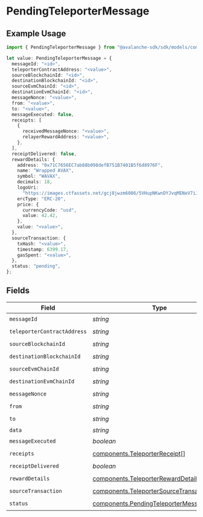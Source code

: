 # PendingTeleporterMessage

## Example Usage

```typescript
import { PendingTeleporterMessage } from "@avalanche-sdk/sdk/models/components";

let value: PendingTeleporterMessage = {
  messageId: "<id>",
  teleporterContractAddress: "<value>",
  sourceBlockchainId: "<id>",
  destinationBlockchainId: "<id>",
  sourceEvmChainId: "<id>",
  destinationEvmChainId: "<id>",
  messageNonce: "<value>",
  from: "<value>",
  to: "<value>",
  messageExecuted: false,
  receipts: [
    {
      receivedMessageNonce: "<value>",
      relayerRewardAddress: "<value>",
    },
  ],
  receiptDelivered: false,
  rewardDetails: {
    address: "0x71C7656EC7ab88b098defB751B7401B5f6d8976F",
    name: "Wrapped AVAX",
    symbol: "WAVAX",
    decimals: 18,
    logoUri:
      "https://images.ctfassets.net/gcj8jwzm6086/5VHupNKwnDYJvqMENeV7iJ/fdd6326b7a82c8388e4ee9d4be7062d4/avalanche-avax-logo.svg",
    ercType: "ERC-20",
    price: {
      currencyCode: "usd",
      value: 42.42,
    },
    value: "<value>",
  },
  sourceTransaction: {
    txHash: "<value>",
    timestamp: 6399.17,
    gasSpent: "<value>",
  },
  status: "pending",
};
```

## Fields

| Field                                                                                                  | Type                                                                                                   | Required                                                                                               | Description                                                                                            |
| ------------------------------------------------------------------------------------------------------ | ------------------------------------------------------------------------------------------------------ | ------------------------------------------------------------------------------------------------------ | ------------------------------------------------------------------------------------------------------ |
| `messageId`                                                                                            | *string*                                                                                               | :heavy_check_mark:                                                                                     | N/A                                                                                                    |
| `teleporterContractAddress`                                                                            | *string*                                                                                               | :heavy_check_mark:                                                                                     | N/A                                                                                                    |
| `sourceBlockchainId`                                                                                   | *string*                                                                                               | :heavy_check_mark:                                                                                     | N/A                                                                                                    |
| `destinationBlockchainId`                                                                              | *string*                                                                                               | :heavy_check_mark:                                                                                     | N/A                                                                                                    |
| `sourceEvmChainId`                                                                                     | *string*                                                                                               | :heavy_check_mark:                                                                                     | N/A                                                                                                    |
| `destinationEvmChainId`                                                                                | *string*                                                                                               | :heavy_check_mark:                                                                                     | N/A                                                                                                    |
| `messageNonce`                                                                                         | *string*                                                                                               | :heavy_check_mark:                                                                                     | N/A                                                                                                    |
| `from`                                                                                                 | *string*                                                                                               | :heavy_check_mark:                                                                                     | N/A                                                                                                    |
| `to`                                                                                                   | *string*                                                                                               | :heavy_check_mark:                                                                                     | N/A                                                                                                    |
| `data`                                                                                                 | *string*                                                                                               | :heavy_minus_sign:                                                                                     | N/A                                                                                                    |
| `messageExecuted`                                                                                      | *boolean*                                                                                              | :heavy_check_mark:                                                                                     | N/A                                                                                                    |
| `receipts`                                                                                             | [components.TeleporterReceipt](../../models/components/teleporterreceipt.md)[]                         | :heavy_check_mark:                                                                                     | N/A                                                                                                    |
| `receiptDelivered`                                                                                     | *boolean*                                                                                              | :heavy_check_mark:                                                                                     | N/A                                                                                                    |
| `rewardDetails`                                                                                        | [components.TeleporterRewardDetails](../../models/components/teleporterrewarddetails.md)               | :heavy_check_mark:                                                                                     | N/A                                                                                                    |
| `sourceTransaction`                                                                                    | [components.TeleporterSourceTransaction](../../models/components/teleportersourcetransaction.md)       | :heavy_check_mark:                                                                                     | N/A                                                                                                    |
| `status`                                                                                               | [components.PendingTeleporterMessageStatus](../../models/components/pendingteleportermessagestatus.md) | :heavy_check_mark:                                                                                     | N/A                                                                                                    |